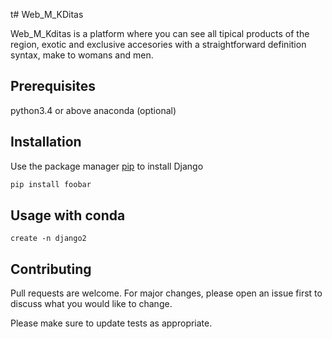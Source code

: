 t# Web_M_KDitas

Web_M_Kditas is a platform where you can see all tipical products of the region, exotic and exclusive accesories with a
straightforward definition syntax, make to womans and men.

## Prerequisites
python3.4 or above 
anaconda (optional) 



## Installation

Use the package manager [pip](https://pip.pypa.io/en/stable/) to install Django

```bash
pip install foobar
```

## Usage with conda

```
create -n django2
```

## Contributing
Pull requests are welcome. For major changes, please open an issue first to discuss what you would like to change.

Please make sure to update tests as appropriate.
